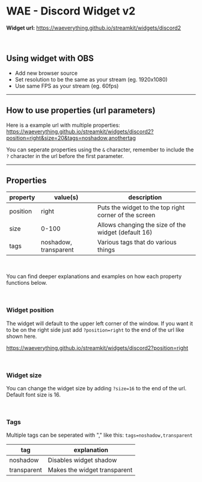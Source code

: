 # WAE - Discord Widget v2

**Widget url:** https://waeverything.github.io/streamkit/widgets/discord2

<br>

## Using widget with OBS
- Add new browser source
- Set resolution to be the same as your stream (eg. 1920x1080)
- Use same FPS as your stream (eg. 60fps)

***

## How to use properties (url parameters)
Here is a example url with multiple properties: https://waeverything.github.io/streamkit/widgets/discord2?position=right&size=20&tags=noshadow,anothertag

You can seperate properties using the `&` character, remember to include the `?` character in the url before the first parameter.

***

## Properties

property | value(s) | description
--- | --- | ---
position | right | Puts the widget to the top right corner of the screen
size | 0-100 | Allows changing the size of the widget (default 16)
tags | noshadow, transparent | Various tags that do various things

<br>

You can find deeper explanations and examples on how each property functions below.

<br>

### Widget position
The widget will default to the upper left corner of the window. If you want it to be on the right side just add `?position=right` to the end of the url like shown here.

https://waeverything.github.io/streamkit/widgets/discord2?position=right

<br>

### Widget size
You can change the widget size by adding `?size=16` to the end of the url. Default font size is 16.

<br>

### Tags
Multiple tags can be seperated with "," like this: `tags=noshadow,transparent`

tag | explanation
--- | ---
noshadow | Disables widget shadow
transparent | Makes the widget transparent
